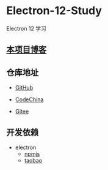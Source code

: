 # Electron-12-Study

Electron 12 学习

## [本项目博客](https://blog.csdn.net/qq_32596527/category_11078908.html)

## 仓库地址

- [GitHub](https://github.com/xuxiaowei-com-cn/Electron-12-Study)

- [CodeChina](https://codechina.csdn.net/xuxiaowei-com-cn/Electron-12-Study)

- [Gitee](https://gitee.com/xuxiaowei-com-cn/Electron-12-Study)

## 开发依赖

- electron
    - [npmjs](https://www.npmjs.com/package/electron)
    - [taobao](https://npm.taobao.org/mirrors/electron)
